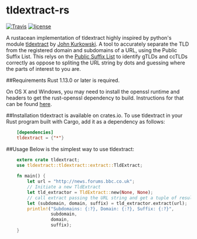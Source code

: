 # tldextract-rs
[![Travis](https://img.shields.io/travis/msmakhlouf/tldextract-rs.svg?style=flat-square)](https://travis-ci.org/msmakhlouf/tldextract-rs) [![license](https://img.shields.io/github/license/msmakhlouf/tldextract-rs.svg?style=flat-square)]()

A rustacean implementation of tldextract highly inspired by python's module [tldextract](https://github.com/john-kurkowski/tldextract) by [John Kurkowski](https://github.com/john-kurkowski).
A tool to accurately separate the TLD from the registered domain and subdomains of a URL, using the Public Suffix List.
This relys on the [Public Suffix List](http://www.publicsuffix.org/) to identify gTLDs and ccTLDs correctly as oppose to spliting the URL string by dots and guessing where the parts of interest to you are.

##Requirements
Rust 1.13.0 or later is required.

On OS X and Windows, you may need to install the openssl runtime and headers to get the rust-openssl dependency to build. Instructions for that can be found [here](https://github.com/sfackler/rust-openssl#building).

##Installation
tldextract is available on crates.io. To use tldextract in your Rust program built with Cargo, add it as a dependency as follows:
```toml
    [dependencies]
    tldextract = {"*"}
```

##Usage
Below is the simplest way to use tldextract:
```rust
    extern crate tldextract;
    use tldextract::tldextract::extract::TldExtract;
    
    fn main() {
        let url = "http://news.forums.bbc.co.uk";
        // Initiate a new TldExtract
        let tld_extractor = TldExtract::new(None, None);
        // call extract passing the URL string and get a tuple of results
        let (subdomain, domain, suffix) = tld_extractor.extract(url);
        println!("Subdomains: {:?}, Domain: {:?}, Suffix: {:?}",
                 subdomain,
                 domain,
                 suffix);
    }
```
